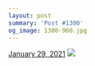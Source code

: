 ```yaml
---
layout: post
summary: 'Post #1300'
og_image: 1300-960.jpg
---
```


<p>
  <time>
    <a href="/1300">January 29, 2021</a>
  </time>
  <a href="/1300">
    <img src="{{ site.assets_url }}/1300-480.jpg" srcset="{{ site.assets_url }}/1300-240.jpg 240w, {{ site.assets_url }}/1300-480.jpg 480w, {{ site.assets_url }}/1300-720.jpg 720w, {{ site.assets_url }}/1300-960.jpg 960w" sizes="(min-width: 700px) 50vw, calc(100vw - 2rem)" />
  </a>
</p>
